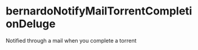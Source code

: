 bernardoNotifyMailTorrentCompletionDeluge
=========================================

Notified through a mail when you complete a torrent